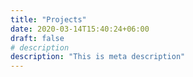 ```yaml
---
title: "Projects"
date: 2020-03-14T15:40:24+06:00
draft: false
# description
description: "This is meta description"
---
```

